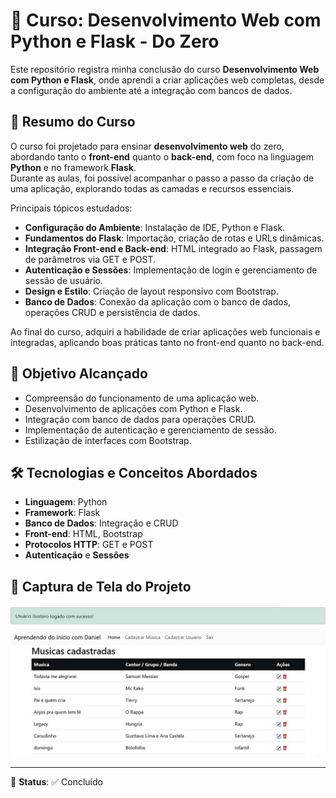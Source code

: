 # 📘 Curso: Desenvolvimento Web com Python e Flask - Do Zero

Este repositório registra minha conclusão do curso **Desenvolvimento Web com Python e Flask**, onde aprendi a criar aplicações web completas, desde a configuração do ambiente até a integração com bancos de dados.

## 📜 Resumo do Curso

O curso foi projetado para ensinar **desenvolvimento web** do zero, abordando tanto o **front-end** quanto o **back-end**, com foco na linguagem **Python** e no framework **Flask**.  
Durante as aulas, foi possível acompanhar o passo a passo da criação de uma aplicação, explorando todas as camadas e recursos essenciais.

Principais tópicos estudados:

- **Configuração do Ambiente**: Instalação de IDE, Python e Flask.
- **Fundamentos do Flask**: Importação, criação de rotas e URLs dinâmicas.
- **Integração Front-end e Back-end**: HTML integrado ao Flask, passagem de parâmetros via GET e POST.
- **Autenticação e Sessões**: Implementação de login e gerenciamento de sessão de usuário.
- **Design e Estilo**: Criação de layout responsivo com Bootstrap.
- **Banco de Dados**: Conexão da aplicação com o banco de dados, operações CRUD e persistência de dados.

Ao final do curso, adquiri a habilidade de criar aplicações web funcionais e integradas, aplicando boas práticas tanto no front-end quanto no back-end.

## 🎯 Objetivo Alcançado

- Compreensão do funcionamento de uma aplicação web.
- Desenvolvimento de aplicações com Python e Flask.
- Integração com banco de dados para operações CRUD.
- Implementação de autenticação e gerenciamento de sessão.
- Estilização de interfaces com Bootstrap.

## 🛠 Tecnologias e Conceitos Abordados

- **Linguagem**: Python
- **Framework**: Flask
- **Banco de Dados**: Integração e CRUD
- **Front-end**: HTML, Bootstrap
- **Protocolos HTTP**: GET e POST
- **Autenticação** e **Sessões**

## 📸 Captura de Tela do Projeto

<p align="center">
  <img src="https://github.com/GustavOliveira04/CursoWebFlask/blob/main/PrintProjetoFlask.jpg" alt="Tela do projeto">
</p>

---
📅 **Status**: ✅ Concluído
